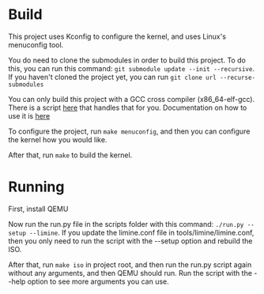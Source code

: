 Build
=====
This project uses Kconfig to configure the kernel, and uses Linux's menuconfig tool.

You do need to clone the submodules in order to build this project. To do this, you can run this command: `git submodule update --init --recursive`. If you haven't cloned the project yet,
you can run `git clone url --recurse-submodules`

You can only build this project with a GCC cross compiler (x86_64-elf-gcc). There is a script [here](../scripts/gcc.sh) that handles that for you. Documentation on how to use it is [here](gcc.md)

To configure the project, run `make menuconfig`, and then you can configure the kernel how you would like.

After that, run `make` to build the kernel.

Running
=======
First, install QEMU

Now run the run.py file in the scripts folder with this command: `./run.py --setup --limine`. If you update the limine.conf file in tools/limine/limine.conf, then you only need to run the script with the --setup option and rebuild the ISO.

After that, run `make iso` in project root, and then run the run.py script again without any arguments, and then QEMU should run. Run the script with the --help option to see more arguments you can use.

